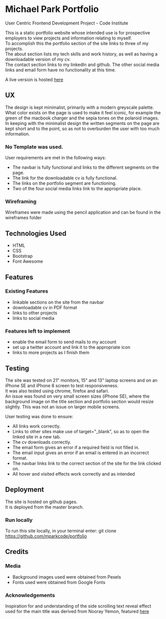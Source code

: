 # Michael Park Portfolio

User Centric Frontend Development Project - Code Institute

This is a static portfolio website whose intended use is for prospective employers to view projects and information relating to myself.  
To accomplish this the portfolio section of the site links to three of my projects.  
The about section lists my tech skills and work history, as well as having a downloadable version of my cv.  
The contact section links to my linkedIn and github. The other social media links and email form have no functionality at this time.  

A live version is hosted [here](https://mparkcode.github.io/portfolio/)

## UX

The design is kept minimalist, primarily with a modern greyscale palette. 
What color exists on the page is used to make it feel iconic, for example the green of the macbook charger and the sepia tones on the polaroid images.  
In keeping with the minimalist design the written segments on the page are kept short and to the point, so as not to overburden the user with too much information. 

### No Template was used.  

User requirements are met in the following ways:  
* The navbar is fully functional and links to the different segments on the page.
* The link for the downloadable cv is fully functional.
* The links on the portfolio segment are functioning.
* Two of the four social media links link to the appropriate place.

### Wireframing

Wireframes were made using the pencil application and can be found in the wireframes folder

## Technologies Used
* HTML
* CSS
* Bootstrap
* Font Awesome


## Features

### Existing Features
* linkable sections on the site from the navbar
* downloadable cv in PDF format
* links to other projects
* links to social media

### Features left to implement
* enable the email form to send mails to my account
* set up a twitter account and link it to the appropriate icon
* links to more projects as I finish them

## Testing
The site was tested on 21" monitors, 15" and 13" laptop screens and on an iPhone SE and iPhone 8 screen to test responsiveness.  
It was also tested using chrome, firefox and safari.  
An issue was found on very small screen sizes (iPhone SE), where the background image on the title section and portfolio section would resize slightly. This was not an issue on larger mobile screens.  

User testing was done to ensure:
* All links work correctly.
* Links to other sites make use of target="_blank", so as to open the linked site in a new tab.
* The cv downloads correctly.
* The email form gives an error if a required field is not filled in.
* The email input gives an error if an email is entered in an incorrect format.
* The navbar links link to the correct section of the site for the link clicked on.
* All hover and visited effects work correctly and as intended

## Deployment
The site is hosted on github pages.  
It is deployed from the master branch. 

### Run locally
To run this site locally, in your terminal enter: git clone https://github.com/mparkcode/portfolio

## Credits

### Media
* Background images used were obtained from Pexels
* Fonts used were obtained from Google Fonts

### Acknowledgements
Inspiration for and understanding of the side scrolling text reveal effect used for the main title was derived from Nooray Yemon, featured [here](https://codepen.io/yemon/pen/dzgmxJ)